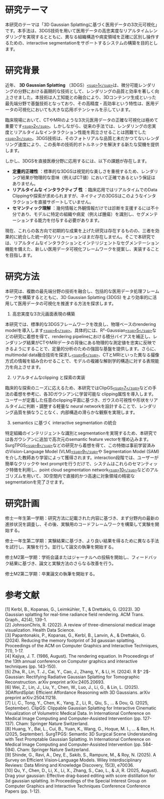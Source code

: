 # 研究テーマ

本研究のテーマは「3D Gaussian Splattingに基づく医用データの3次元可視化」です。本手法は、3DGS技術を用いて医用データの高忠実度なリアルタイムレンダリングを実現するとともに、異なる組織構造や病変領域を正確に区別し操作するための、interactive segmentationをサポートするシステムの構築を目的とします。

# 研究背景

近年、 **3D Gaussian Splatting** （3DGS）[`<sup>`1`</sup>`](#refer-anchor-1)は、微分可能レンダリングの分野における画期的な技術として、レンダリングの品質と効率を著しく向上させました。本技術は人工知能との融合により、3Dコンテンツ生成といった最先端分野で基盤技術となっており、その高精度・高効率という特性は、医用データの可視化においても大きな応用ポテンシャルを示しています。

臨床現場において、CTやMRIのような3次元医用データの正確な可視化は極めて重要です[`<sup>`2`</sup>`](#refer-anchor-2)。しかしながら、従来の手法では、レンダリングの忠実度とリアルタイムなインタラクション性能を両立させることは困難でした[`<sup>`3`</sup>`](#refer-anchor-3)。3DGS技術は、そのフォトリアルな品質と未だかつてないレンダリング速度により、この長年の技術的ボトルネックを解決する新たな契機を提供します。

しかし、3DGSを直接医療分野に応用するには、以下の課題が存在します。

* **定量的正確性** ：標準的な3DGSは視覚的な美しさを重視するため、レンダリング結果が物理的な意味（例えばCT値）において正確であるという保証はありません。
* **リアルタイムな インタラクティブ 性** ：臨床応用ではリアルタイムでのData Clippingや探索が求められますが、ネイティブの3DGSはこのようなインタラクションを直接サポートしていません。
* **セマンティック理解** ：幾何情報と外観情報だけでは診断を支援するには不十分であり、モデルに特定の組織や病変（例えば腫瘍）を識別し、セグメンテーションする能力を付与する必要があります。

現在、これらの各方向で初期的な成果を上げた研究は存在するものの、三者を効果的に統合した統一的なソリューションはまだ存在しません。そこで本研究では、リアルタイムなインタラクションとインテリジェントなセグメンテーション機能を備えた、新しい医用データ可視化フレームワークを提案し、実装することを目指します。

# 研究方法

本研究は、複数の最先端分野の技術を融合し、包括的な医用データ処理フレームワークを構築するとともに、3D Gaussian Splatting (3DGS) をより効率的に活用して医用データの可視化を推進する方法を探求します。

1. 高忠実度な3次元画面表現の構築

本研究では、標準的な3DGSフレームワークを改良し、物理ベースのrendering modelを導入します[`<sup>`4`</sup>`](#refer-anchor-4)。具体的には、R²-Gaussian[`<sup>`5`</sup>`](#refer-anchor-5)などの研究に着想を得て、rendering pipelineにおける積分バイアスを補正し、レンダリング結果がCTやMRIデータの背後にある物理的な測定値を忠実に反映できるようにすることで、定量的分析のための強固な基盤を提供します。さらに、multimodal data融合技術を探求し[`<sup>`6`</sup>`](#refer-anchor-6)、CTとMRIといった異なる撮像方式の情報を組み合わせることで、モデルの複雑な解剖学的構造に対する表現能力を向上させます。

2. リアルタイムなclipping と探索の実装

臨床的な探索のニーズに応えるため、本研究ではClipGS[`<sup>`7`</sup>`](#refer-anchor-7)などの手法の着想を参考に、各3Dガウシアンに学習可能な clipping属性を導入します。ユーザーが定義した任意のclipping平面に基づき、ガウスの可視性や形状をリアルタイムに判断・調整する軽量な neural networkを設計することで、レンダリング品質を損なうことなく、内部構造の滑らかな観察を実現します。

3. semantics に基づく interactive segmentation の統合

特定組織のインテリジェントな識別とsegmentationを実現するため、本研究では各ガウシアンに追加で高次元のsemantic feature vectorを埋め込みます。SurgTPGS[`<sup>`8`</sup>`](#refer-anchor-8)などの研究から着想を得て、この特徴は事前学習済みのVision-Language Model (VLM)[`<sup>`9`</sup>`](#refer-anchor-9)や Segmentation Model (SAM)を介した教師あり学習によって獲得されます。interaction段階では、ユーザーが簡単なクリックや text promptを行うだけで、システムはこれらのセマンティック特徴を利用し、point cloud segmentation network[`<sup>`10`</sup>`](#refer-anchor-10)などのアルゴリズムを用いて、3D空間内で直接的かつ高速に対象領域の精密な segmentationを完了させます。

# 研究計画

修士一年生第一学期：研究方法に記載された内容に基づき、まず分野内の最新の進捗状況を調査し、その後、実験用のコードフレームワークを構築して実験を開始する。

修士一年生第二学期：実験結果に基づき、より良い結果を得るために異なる手法を試行し、実験を行う。並行して論文の執筆を開始する。

修士M2第一学期：学術会議またはジャーナルへの投稿を開始し、フィードバック結果に基づき、論文と実験方法のさらなる改善を行う。

修士M2第二学期：卒業論文の執筆を開始する。

# 参考文献

<div id="refer-anchor-1"></div>
[1] Kerbl, B., Kopanas, G., Leimkühler, T., & Drettakis, G. (2023). 3D Gaussian splatting for real-time radiance field rendering. ACM Trans. Graph., 42(4), 139-1.

<div id="refer-anchor-2"></div>
[2] JohnsonChris, R. (2022). A review of three-dimensional medical image visualization. Health Data Science.

<div id="refer-anchor-3"></div>
[3] Papantonakis, P., Kopanas, G., Kerbl, B., Lanvin, A., & Drettakis, G. (2024). Reducing the memory footprint of 3d gaussian splatting. Proceedings of the ACM on Computer Graphics and Interactive Techniques, 7(1), 1-17.

<div id="refer-anchor-4"></div>
[4] Kajiya, J. T. (1986, August). The rendering equation. In Proceedings of the 13th annual conference on Computer graphics and interactive techniques (pp. 143-150).

<div id="refer-anchor-5"></div>
[5] Zha, R., Lin, T. J., Cai, Y., Cao, J., Zhang, Y., & Li, H. (2024). R $^ 2$-Gaussian: Rectifying Radiative Gaussian Splatting for Tomographic Reconstruction. arXiv preprint arXiv:2405.20693.

<div id="refer-anchor-6"></div>
[6] Wei, Z., Lin, J., Liu, Y., Chen, W., Luo, J., Li, G., & Lin, L. (2025). 3DAffordSplat: Efficient Affordance Reasoning with 3D Gaussians. arXiv preprint arXiv:2504.11218.

<div id="refer-anchor-7"></div>
[7] Li, C., Tong, Y., Chen, K., Yang, Z., Li, R., Qiu, S., ... & Dou, Q. (2025, September). ClipGS: Clippable Gaussian Splatting for Interactive Cinematic Visualization of Volumetric Medical Data. In International Conference on Medical Image Computing and Computer-Assisted Intervention (pp. 127-137). Cham: Springer Nature Switzerland.

<div id="refer-anchor-8"></div>
[8] Huang, Y., Bai, L., Cui, B., Yuan, K., Wang, G., Hoque, M. I., ... & Ren, H. (2025, September). SurgTPGS: Semantic 3D Surgical Scene Understanding with Text Promptable Gaussian Splatting. In International Conference on Medical Image Computing and Computer-Assisted Intervention (pp. 584-594). Cham: Springer Nature Switzerland.

<div id="refer-anchor-9"></div>
[9] Shinde, G., Ravi, A., Dey, E., Sakib, S., Rampure, M., & Roy, N. (2025). A Survey on Efficient Vision‐Language Models. Wiley Interdisciplinary Reviews: Data Mining and Knowledge Discovery, 15(3), e70036.

<div id="refer-anchor-10"></div>
[10] Qu, Y., Chen, D., Li, X., Li, X., Zhang, S., Cao, L., & Ji, R. (2025, August). Drag your gaussian: Effective drag-based editing with score distillation for 3d gaussian splatting. In Proceedings of the Special Interest Group on Computer Graphics and Interactive Techniques Conference Conference Papers (pp. 1-12).
